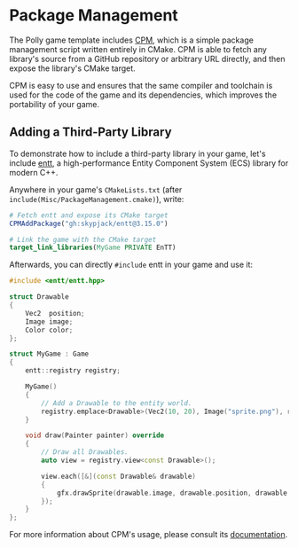 # Package Management

The Polly game template includes [CPM](https://github.com/cpm-cmake/CPM.cmake), which is a simple package management script written entirely in CMake. CPM is able to fetch any library's source from a GitHub repository or arbitrary URL directly, and then expose the library's CMake target.

CPM is easy to use and ensures that the same compiler and toolchain is used for the code of the game and its dependencies, which improves the portability of your game.

## Adding a Third-Party Library

To demonstrate how to include a third-party library in your game, let's include [entt](https://github.com/skypjack/entt), a high-performance Entity Component System (ECS) library for modern C++.

Anywhere in your game's `CMakeLists.txt` (after `include(Misc/PackageManagement.cmake)`), write:

```cmake
# Fetch entt and expose its CMake target
CPMAddPackage("gh:skypjack/entt@3.15.0")

# Link the game with the CMake target
target_link_libraries(MyGame PRIVATE EnTT)
```

Afterwards, you can directly `#include` entt in your game and use it:

```cpp
#include <entt/entt.hpp>

struct Drawable
{
    Vec2  position;
    Image image;
    Color color;
};

struct MyGame : Game
{
    entt::registry registry;

    MyGame()
    {
        // Add a Drawable to the entity world.
        registry.emplace<Drawable>(Vec2(10, 20), Image("sprite.png"), red);
    }

    void draw(Painter painter) override
    {
        // Draw all Drawables.
        auto view = registry.view<const Drawable>();

        view.each([&](const Drawable& drawable)
        {
            gfx.drawSprite(drawable.image, drawable.position, drawable.color);
        });
    }
};
```

For more information about CPM's usage, please consult its [documentation](https://github.com/cpm-cmake/CPM.cmake).
